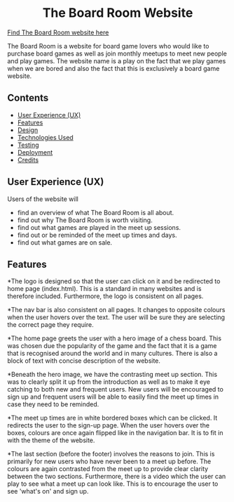 

<h1 align="center">The Board Room Website</h1>

[Find The Board Room website here](fatimamahate.github.io/theboardroom/)

The Board Room is a website for board game lovers who would like to purchase board games as well as join monthly meetups to meet new people and play games. The website name is a play on the fact that we play games when we are bored and also the fact that this is exclusively a board game website. 

## Contents
* [User Experience (UX)](#user-experience-ux) 
* [Features](#features)
* [Design](#design)
* [Technologies Used](#technologies-used)
* [Testing](#testing)
* [Deployment](#deployment)
* [Credits](#credits)

## User Experience (UX)
Users of the website will
* find an overview of what The Board Room is all about.
* find out why The Board Room is worth visiting.
* find out what games are played in the meet up sessions.
* find out or be reminded of the meet up times and days.
* find out what games are on sale.

## Features
*The logo is designed so that the user can click on it and be redirected to home page (index.html). This is a standard in many websites and is therefore included. Furthermore, the logo is consistent on all pages.

*The nav bar is also consistent on all pages. It changes to opposite colours when the user hovers over the text. The user will be sure they are selecting the correct page they require. 

*The home page greets the user with a hero image of a chess board. This was chosen due the popularity of the game and the fact that it is a game that is recognised around the world and in many cultures. There is also a block of text with concise description of the website.

*Beneath the hero image, we have the contrasting meet up section. This was to clearly split it up from the introduction as well as to make it eye catching to both new and frequent users. New users will be encouraged to sign up and frequent users will be able to easily find the meet up times in case they need to be reminded. 

*The meet up times are in white bordered boxes which can be clicked. It redirects the user to the sign-up page. When the user hovers over the boxes, colours are once again flipped like in the navigation bar. It is to fit in with the theme of the website.

*The last section (before the footer) involves the reasons to join. This is primarily for new users who have never been to a meet up before. The colours are again contrasted from the meet up to provide clear clarity between the two sections. Furthermore, there is a video which the user can play to see what a meet up can look like. This is to encourage the user to see 'what's on' and sign up. 







